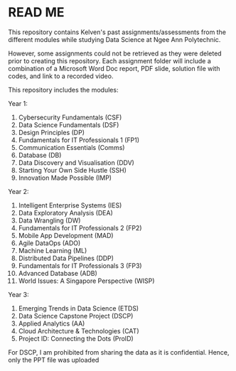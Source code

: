 # READ ME

This repository contains Kelven's past assignments/assessments from the different modules while studying Data Science at Ngee Ann Polytechnic.

However, some assignments could not be retrieved as they were deleted prior to creating this repository. Each assignment folder will include a combination of a Microsoft Word Doc report, PDF slide, solution file with codes, and link to a recorded video.

This repository includes the modules: 

Year 1:
1. Cybersecurity Fundamentals (CSF)
2. Data Science Fundamentals (DSF)
3. Design Principles (DP)
4. Fundamentals for IT Professionals 1 (FP1)
5. Communication Essentials (Comms)
6. Database (DB)
7. Data Discovery and Visualisation (DDV)
8. Starting Your Own Side Hustle (SSH)
9. Innovation Made Possible (IMP)


Year 2:
1. Intelligent Enterprise Systems (IES) 
2. Data Exploratory Analysis (DEA)
3. Data Wrangling (DW)
4. Fundamentals for IT Professionals 2 (FP2) 
5. Mobile App Development (MAD)
6. Agile DataOps (ADO)
7. Machine Learning (ML)
8. Distributed Data Pipelines (DDP)
9. Fundamentals for IT Professionals 3 (FP3)
10. Advanced Database (ADB)
11. World Issues: A Singapore Perspective (WISP)


Year 3:
1. Emerging Trends in Data Science (ETDS)
2. Data Science Capstone Project (DSCP)
3. Applied Analytics (AA)
4. Cloud Architecture & Technologies (CAT)
5. Project ID: Connecting the Dots (ProID)

For DSCP, I am prohibited from sharing the data as it is confidential. Hence, only the PPT file was uploaded
